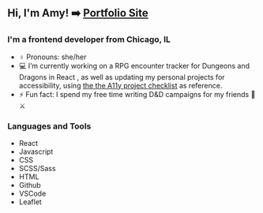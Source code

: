 ## Hi, I'm Amy! ➡️ [Portfolio Site][website]

### I'm a frontend developer from Chicago, IL
- ♀️ Pronouns: she/her
- 💻 I’m currently working on a RPG encounter tracker for Dungeons and Dragons in React , as well as updating my personal projects for accessibility, using [the the A11y project checklist][a11y] as reference.
- ⚡ Fun fact: I spend my free time writing D&D campaigns for my friends 🐉⚔️


### Languages and Tools
- React
- Javascript
- CSS
- SCSS/Sass
- HTML
- Github
- VSCode
- Leaflet



[website]: https://amycorson.com
[a11y]:https://www.a11yproject.com/checklist/



